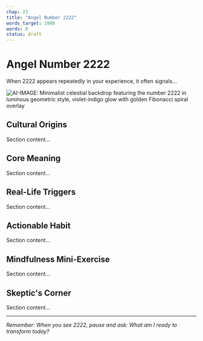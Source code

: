 ```yaml
---
chap: 23
title: "Angel Number 2222"
words_target: 2000
words: 0
status: draft
---
```


# Angel Number 2222

When 2222 appears repeatedly in your experience, it often signals...

![AI-IMAGE: Minimalist celestial backdrop featuring the number 2222 in luminous geometric style, violet-indigo glow with golden Fibonacci spiral overlay]()

## Cultural Origins

Section content...

## Core Meaning

Section content...

## Real-Life Triggers

Section content...

## Actionable Habit

Section content...

## Mindfulness Mini-Exercise

Section content...

## **Skeptic's Corner**

Section content...

---

*Remember: When you see 2222, pause and ask: What am I ready to transform today?*
